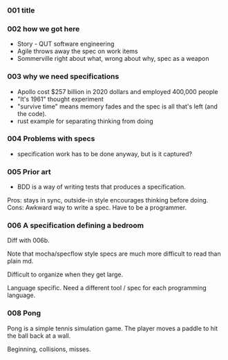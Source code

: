 ### 001 title

### 002 how we got here

* Story - QUT software engineering
* Agile throws away the spec on work items
* Sommerville right about what, wrong about why, spec as a weapon

### 003 why we need specifications

* Apollo cost $257 billion in 2020 dollars and employed 400,000 people 
* "It's 1961" thought experiment
* "survive time" means memory fades and the spec is all that's left (and the code).
* rust example for separating thinking from doing

### 004 Problems with specs

* specification work has to be done anyway, but is it captured?

### 005 Prior art

* BDD is a way of writing tests that produces a specification. 

Pros: stays in sync, outside-in style encourages thinking before doing. 
Cons: Awkward way to write a spec. Have to be a programmer. 

### 006 A specification defining a bedroom

Diff with 006b.

Note that mocha/specflow style specs are much more difficult to read than plain md. 

Difficult to organize when they get large.

Language specific. Need a different tool / spec for each programming language. 

### 008 Pong

Pong is a simple tennis simulation game. The player moves a paddle to hit the ball back at a wall. 

Beginning, collisions, misses.
